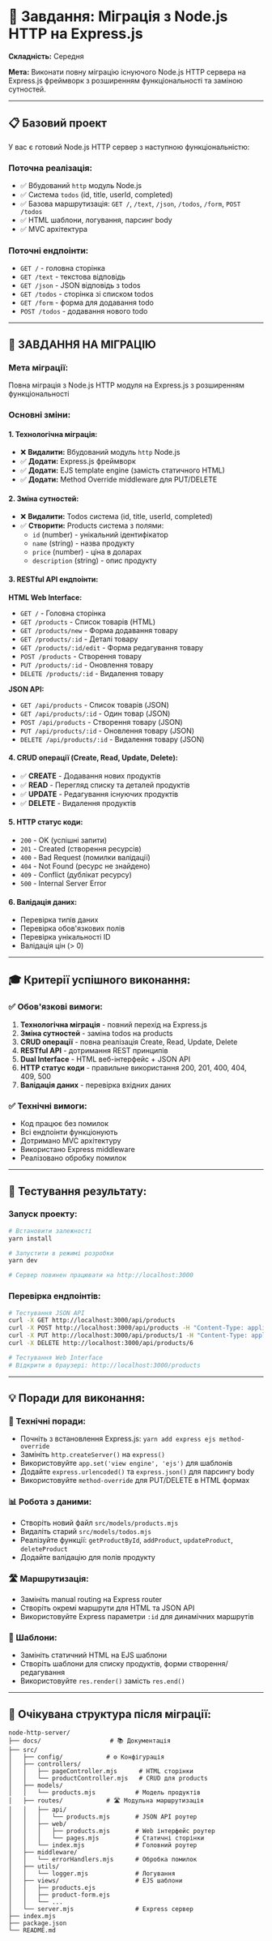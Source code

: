 # 🚀 Завдання: Міграція з Node.js HTTP на Express.js

**Складність:** Середня

**Мета:** Виконати повну міграцію існуючого Node.js HTTP сервера на Express.js фреймворк з розширенням функціональності та заміною сутностей.

---

## 📋 **Базовий проект**

У вас є готовий Node.js HTTP сервер з наступною функціональністю:

### **Поточна реалізація:**

- ✅ Вбудований `http` модуль Node.js
- ✅ Система `todos` (id, title, userId, completed)
- ✅ Базова маршрутизація: `GET /`, `/text`, `/json`, `/todos`, `/form`, `POST /todos`
- ✅ HTML шаблони, логування, парсинг body
- ✅ MVC архітектура

### **Поточні ендпоінти:**

- `GET /` - головна сторінка
- `GET /text` - текстова відповідь
- `GET /json` - JSON відповідь з todos
- `GET /todos` - сторінка зі списком todos
- `GET /form` - форма для додавання todo
- `POST /todos` - додавання нового todo

---

## 🎯 **ЗАВДАННЯ НА МІГРАЦІЮ**

### **Мета міграції:**

Повна міграція з Node.js HTTP модуля на Express.js з розширенням функціональності

### **Основні зміни:**

#### **1. Технологічна міграція:**

- ❌ **Видалити:** Вбудований модуль `http` Node.js
- ✅ **Додати:** Express.js фреймворк
- ✅ **Додати:** EJS template engine (замість статичного HTML)
- ✅ **Додати:** Method Override middleware для PUT/DELETE

#### **2. Зміна сутностей:**

- ❌ **Видалити:** Todos система (id, title, userId, completed)
- ✅ **Створити:** Products система з полями:
  - `id` (number) - унікальний ідентифікатор
  - `name` (string) - назва продукту
  - `price` (number) - ціна в доларах
  - `description` (string) - опис продукту

#### **3. RESTful API ендпоінти:**

**HTML Web Interface:**

- `GET /` - Головна сторінка
- `GET /products` - Список товарів (HTML)
- `GET /products/new` - Форма додавання товару
- `GET /products/:id` - Деталі товару
- `GET /products/:id/edit` - Форма редагування товару
- `POST /products` - Створення товару
- `PUT /products/:id` - Оновлення товару
- `DELETE /products/:id` - Видалення товару

**JSON API:**

- `GET /api/products` - Список товарів (JSON)
- `GET /api/products/:id` - Один товар (JSON)
- `POST /api/products` - Створення товару (JSON)
- `PUT /api/products/:id` - Оновлення товару (JSON)
- `DELETE /api/products/:id` - Видалення товару (JSON)

#### **4. CRUD операції (Create, Read, Update, Delete):**

- ✅ **CREATE** - Додавання нових продуктів
- ✅ **READ** - Перегляд списку та деталей продуктів
- ✅ **UPDATE** - Редагування існуючих продуктів
- ✅ **DELETE** - Видалення продуктів

#### **5. HTTP статус коди:**

- `200` - OK (успішні запити)
- `201` - Created (створення ресурсів)
- `400` - Bad Request (помилки валідації)
- `404` - Not Found (ресурс не знайдено)
- `409` - Conflict (дублікат ресурсу)
- `500` - Internal Server Error

#### **6. Валідація даних:**

- Перевірка типів даних
- Перевірка обов'язкових полів
- Перевірка унікальності ID
- Валідація цін (> 0)

---

## 🎓 **Критерії успішного виконання:**

### **✅ Обов'язкові вимоги:**

1. **Технологічна міграція** - повний перехід на Express.js
2. **Зміна сутностей** - заміна todos на products
3. **CRUD операції** - повна реалізація Create, Read, Update, Delete
4. **RESTful API** - дотримання REST принципів
5. **Dual Interface** - HTML веб-інтерфейс + JSON API
6. **HTTP статус коди** - правильне використання 200, 201, 400, 404, 409, 500
7. **Валідація даних** - перевірка вхідних даних

### **✅ Технічні вимоги:**

- Код працює без помилок
- Всі ендпоінти функціонують
- Дотримано MVC архітектуру
- Використано Express middleware
- Реалізовано обробку помилок

---

## 🧪 **Тестування результату:**

### **Запуск проекту:**

```bash
# Встановити залежності
yarn install

# Запустити в режимі розробки
yarn dev

# Сервер повинен працювати на http://localhost:3000
```

### **Перевірка ендпоінтів:**

```bash
# Тестування JSON API
curl -X GET http://localhost:3000/api/products
curl -X POST http://localhost:3000/api/products -H "Content-Type: application/json" -d '{"name":"Test","price":99.99,"description":"Test product"}'
curl -X PUT http://localhost:3000/api/products/1 -H "Content-Type: application/json" -d '{"name":"Updated","price":199.99,"description":"Updated product"}'
curl -X DELETE http://localhost:3000/api/products/6

# Тестування Web Interface
# Відкрити в браузері: http://localhost:3000/products
```

---

## 💡 **Поради для виконання:**

### **🔧 Технічні поради:**

- Почніть з встановлення Express.js: `yarn add express ejs method-override`
- Замініть `http.createServer()` на `express()`
- Використовуйте `app.set('view engine', 'ejs')` для шаблонів
- Додайте `express.urlencoded()` та `express.json()` для парсингу body
- Використовуйте `method-override` для PUT/DELETE в HTML формах

### **📊 Робота з даними:**

- Створіть новий файл `src/models/products.mjs`
- Видаліть старий `src/models/todos.mjs`
- Реалізуйте функції: `getProductById`, `addProduct`, `updateProduct`, `deleteProduct`
- Додайте валідацію для полів продукту

### **🛣️ Маршрутизація:**

- Замініть manual routing на Express router
- Створіть окремі маршрути для HTML та JSON API
- Використовуйте Express параметри `:id` для динамічних маршрутів

### **🎨 Шаблони:**

- Замініть статичний HTML на EJS шаблони
- Створіть шаблони для списку продуктів, форми створення/редагування
- Використовуйте `res.render()` замість `res.end()`

---

## 📁 **Очікувана структура після міграції:**

```
node-http-server/
├── docs/                   # 📚 Документація
├── src/
│   ├── config/            # ⚙️ Конфігурація  
│   ├── controllers/
│   │   ├── pageController.mjs      # HTML сторінки
│   │   └── productController.mjs   # CRUD для products
│   ├── models/
│   │   └── products.mjs           # Модель продуктів
│   ├── routes/            # 🛣️ Модульна маршрутизація
│   │   ├── api/
│   │   │   └── products.mjs       # JSON API роутер
│   │   ├── web/
│   │   │   ├── products.mjs       # Web інтерфейс роутер
│   │   │   └── pages.mjs          # Статичні сторінки
│   │   └── index.mjs              # Головний роутер
│   ├── middleware/
│   │   └── errorHandlers.mjs      # Обробка помилок
│   ├── utils/
│   │   └── logger.mjs             # Логування
│   ├── views/                     # EJS шаблони
│   │   ├── products.ejs
│   │   ├── product-form.ejs
│   │   └── ...
│   └── server.mjs                 # Express сервер
├── index.mjs
├── package.json
└── README.md
```
